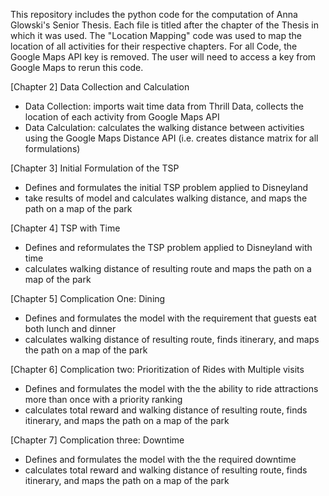 This repository includes the python code for the computation of Anna Glowski's Senior Thesis. Each file is titled after the chapter of the Thesis in which it was used. The "Location Mapping" code was used to map the location of all activities for their respective chapters. For all Code, the Google Maps API key is removed. The user will need to access a key from Google Maps to rerun this code.

[Chapter 2] Data Collection and Calculation 
  - Data Collection: imports wait time data from Thrill Data, collects the location of each activity from Google Maps API
  - Data Calculation: calculates the walking distance between activities using the Google Maps Distance API (i.e. creates distance matrix for all formulations)
  
[Chapter 3] Initial Formulation of the TSP
  - Defines and formulates the initial TSP problem applied to Disneyland
  - take results of model and calculates walking distance, and maps the path on a map of the park
  
[Chapter 4] TSP with Time
  - Defines and reformulates the TSP problem applied to Disneyland with time
 - calculates walking distance of resulting route and maps the path on a map of the park
  
[Chapter 5] Complication One: Dining
  - Defines and formulates the model with the requirement that guests eat both lunch and dinner
  - calculates walking distance of resulting route, finds itinerary, and maps the path on a map of the park
 
[Chapter 6] Complication two: Prioritization of Rides with Multiple visits
  - Defines and formulates the model with the the ability to ride attractions more than once with a priority ranking
  - calculates total reward and walking distance of resulting route, finds itinerary, and maps the path on a map of the park
  
[Chapter 7] Complication three: Downtime
  - Defines and formulates the model with the the required downtime
  - calculates total reward and walking distance of resulting route, finds itinerary, and maps the path on a map of the park
